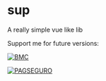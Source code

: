 # sup
A really simple vue like lib

Support me for future versions:

[![BMC](https://cdn.buymeacoffee.com/buttons/default-orange.png)](https://www.buymeacoffee.com/i2yBGw7)

[![PAGSEGURO](https://stc.pagseguro.uol.com.br/public/img/botoes/doacoes/209x48-doar-assina.gif)](https://pag.ae/7VxyJphKt)
